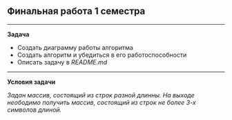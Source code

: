 <h2>Финальная работа 1 семестра</h2>

***
<b>Задача</b>

* Создать диаграмму работы алгоритма
* Создать алгоритм и убедиться в его работоспособности
* Описать задачу в <i>README.md</i>

***
<b>Условия задачи</b>

<i>Задан массив, состоящий из строк разной длинны. На выходе неободимо получить массив, состоящий из строк не более 3-х символов длиной.</i>